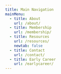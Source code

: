 ```yaml
---
title: Main Navigation
mainMenu:
  - title: About
    url: /about/
  - title: Membership
    url: /membership/
  - title: Resources
    url: /resources/
    newtab: false
  - title: Contact
    url: /contact/
  - title: Early Career
    url: /earlycareer/
---
```

